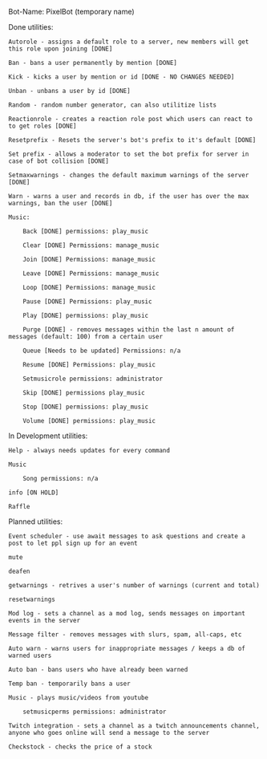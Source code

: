 Bot-Name: PixelBot (temporary name)

Done utilities:
    
    Autorole - assigns a default role to a server, new members will get this role upon joining [DONE]

    Ban - bans a user permanently by mention [DONE]
    
    Kick - kicks a user by mention or id [DONE - NO CHANGES NEEDED]

    Unban - unbans a user by id [DONE]

    Random - random number generator, can also utilitize lists

    Reactionrole - creates a reaction role post which users can react to to get roles [DONE]

    Resetprefix - Resets the server's bot's prefix to it's default [DONE]

    Set prefix - allows a moderator to set the bot prefix for server in case of bot collision [DONE]

    Setmaxwarnings - changes the default maximum warnings of the server [DONE]

    Warn - warns a user and records in db, if the user has over the max warnings, ban the user [DONE]

    Music:
        
        Back [DONE] permissions: play_music

        Clear [DONE] Permissions: manage_music

        Join [DONE] Permissions: manage_music

        Leave [DONE] Permissions: manage_music

        Loop [DONE] Permissions: manage_music

        Pause [DONE] Permissions: play_music

        Play [DONE] permissions: play_music

        Purge [DONE] - removes messages within the last n amount of messages (default: 100) from a certain user

        Queue [Needs to be updated] Permissions: n/a

        Resume [DONE] Permissions: play_music

        Setmusicrole permissions: administrator

        Skip [DONE] permissions play_music

        Stop [DONE] permissions: play_music

        Volume [DONE] permissions: play_music

In Development utilities:

    Help - always needs updates for every command

    Music

        Song permissions: n/a

    info [ON HOLD]

    Raffle
    
Planned utilities:

    Event scheduler - use await messages to ask questions and create a post to let ppl sign up for an event

    mute

    deafen

    getwarnings - retrives a user's number of warnings (current and total)

    resetwarnings

    Mod log - sets a channel as a mod log, sends messages on important events in the server

    Message filter - removes messages with slurs, spam, all-caps, etc
    
    Auto warn - warns users for inappropriate messages / keeps a db of warned users
    
    Auto ban - bans users who have already been warned
    
    Temp ban - temporarily bans a user
    
    Music - plays music/videos from youtube

        setmusicperms permissions: administrator
    
    Twitch integration - sets a channel as a twitch announcements channel, anyone who goes online will send a message to the server

    Checkstock - checks the price of a stock
    
    
